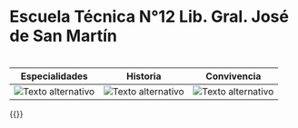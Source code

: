 # Escuela Técnica N°12 Lib. Gral. José de San Martín
#
#
#
| Especialidades | Historia| Convivencia |
|:------:|:------:|:------:|
|![Texto alternativo](/imgs/Especialidades200.png)|![Texto alternativo](/imgs/Historia200.png)|![Texto alternativo](/imgs/Reglamento200.png)|

{{<compartir>}}

